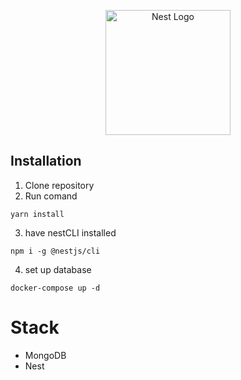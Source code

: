 <p align="center">
  <a href="http://nestjs.com/" target="blank"><img src="https://nestjs.com/img/logo-small.svg" width="200" alt="Nest Logo" /></a>
</p>

## Installation


1. Clone repository
2. Run comand
```
yarn install
```
3. have nestCLI installed
```
npm i -g @nestjs/cli
```
4. set up database
```
docker-compose up -d
```

# Stack 

* MongoDB
* Nest
